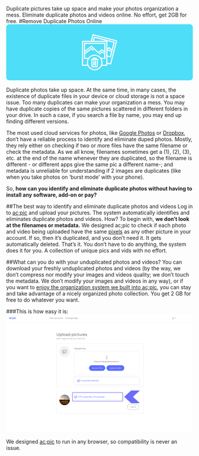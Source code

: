 Duplicate pictures take up space and make your photos organization a mess. Eliminate duplicate photos and videos online. No effort, get 2GB for free.
#Remove Duplicate Photos Online
<img src="img/no copies -1000x300.png" alt="eliminate duplicate photos" style="border-radius: 8px;max-width: 100%;height: auto;">

Duplicate photos take up space. At the same time, in many cases, the existence of duplicate files in your device or cloud storage is not a space issue. Too many duplicates can make your organization a mess. You may have duplicate copies of the same pictures scattered in different folders in your drive. In such a case, if you search a file by name, you may end up finding different versions. 

The most used cloud services for photos, like <a href="https://support.google.com/photos/thread/3954223?hl=en" target="_blank">Google Photos</a> or <a href="https://help.dropbox.com/installs-integrations/sync-uploads/duplicate-files" target="_blank">Dropbox</a>, don’t have a reliable process to identify and eliminate duped photos. Mostly, they rely either on checking if two or more files have the same filename or check the metadata. As we all know, filenames sometimes get a (1), (2), (3), etc. at the end of the name whenever they are duplicated, so the filename is different - or different apps give the same pic a different name-; and metadata is unreliable for understanding if 2 images are duplicates (like when you take photos on ‘burst mode’ with your phone). 

So, **how can you identify and eliminate duplicate photos without having to install any software, add-on or pay?** 

##The best way to identify and eliminate duplicate photos and videos
Log in to <a href="https://altocode.nl/pic/" target="_blank">ac;pic</a> and upload your pictures. The system automatically identifies and eliminates duplicate photos and videos. How? To begin with, **we don’t look at the filenames or metadata.** We designed ac;pic to check if each photo and video being uploaded have the same <a href="https://en.wikipedia.org/wiki/Pixel" target="_blank">pixels</a> as any other picture in your account. If so, then it’s duplicated, and you don’t need it. It gets automatically deleted. That’s it. You don’t have to do anything, the system does it for you. A collection of unique pics and vids with no effort. 

##What can you do with your unduplicated photos and videos?
You can download your freshly unduplicated photos and videos (by the way, we don’t compress nor modify your images and videos quality; we don’t touch the metadata. We don’t modify your images and videos in any way), or if you want to <a href="https://altocode.nl/blog/how-to-organize-digital-photos-for-good" target="_blank">enjoy the organization system we built into ac;pic,</a> you can stay and take advantage of a nicely organized photo collection. You get 2 GB for free to do whatever you want.

###This is how easy it is:
<img loading="lazy" src="img/eliminating-duplicates-1000x629.png" alt="duplicate pohotos eliminated on upload with ac;pic" style="border-radius: 8px;max-width: 100%;height: auto;">

We designed <a href="https://altocode.nl/pic/" target="_blank">ac;pic</a> to run in any browser, so compatibility is never an issue. 










